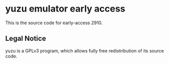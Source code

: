 yuzu emulator early access
=============

This is the source code for early-access 2910.

## Legal Notice

yuzu is a GPLv3 program, which allows fully free redistribution of its source code.